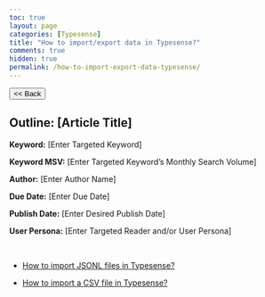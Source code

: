 ```yaml
---
toc: true
layout: page
categories: [Typesense]
title: "How to import/export data in Typesense?"
comments: true
hidden: true
permalink: /how-to-import-export-data-typesense/
---
```


<button class="back-button" onclick="window.history.back()"><< Back</button>

## Outline: [Article Title]

**Keyword:** [Enter Targeted Keyword]

**Keyword MSV:** [Enter Targeted Keyword’s Monthly Search Volume]

**Author:** [Enter Author Name]

**Due Date:** [Enter Due Date]

**Publish Date:** [Enter Desired Publish Date]

**User Persona:** [Enter Targeted Reader and/or User Persona]

<br>

<ul>
<li><p><a href="https://aviyelverse.github.io/Aviyel-Blogs-Review/how-to-import-jsonl-typesense/">How to import JSONL files in Typesense?</a><p>
<li><p><a href="https://aviyelverse.github.io/Aviyel-Blogs-Review/how-to-import-csv-file-typesense/">How to import a CSV file in Typesense?</a><p>
